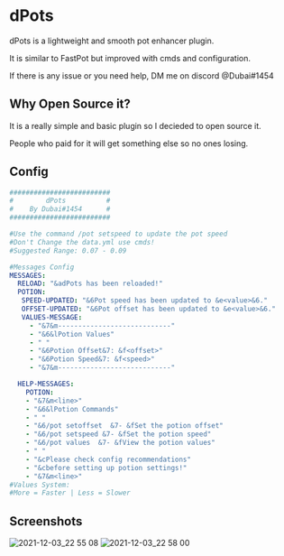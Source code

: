 # dPots
dPots is a lightweight and smooth pot enhancer plugin.

It is similar to FastPot but improved with cmds and configuration.

If there is any issue or you need help, DM me on discord @Dubai#1454

## Why Open Source it?
It is a really simple and basic plugin so I decieded to open source it.

People who paid for it will get something else so no ones losing.

## Config
```yaml
#########################
#        dPots          #
#    By Dubai#1454      #
#########################

#Use the command /pot setspeed to update the pot speed
#Don't Change the data.yml use cmds!
#Suggested Range: 0.07 - 0.09

#Messages Config
MESSAGES:
  RELOAD: "&adPots has been reloaded!"
  POTION:
   SPEED-UPDATED: "&6Pot speed has been updated to &e<value>&6."
   OFFSET-UPDATED: "&6Pot offset has been updated to &e<value>&6."
   VALUES-MESSAGE:
     - "&7&m----------------------------"
     - "&6&lPotion Values"
     - " "
     - "&6Potion Offset&7: &f<offset>"
     - "&6Potion Speed&7: &f<speed>"
     - "&7&m----------------------------"

  HELP-MESSAGES:
    POTION:
    - "&7&m<line>"
    - "&6&lPotion Commands"
    - " "
    - "&6/pot setoffset  &7- &fSet the potion offset"
    - "&6/pot setspeed &7- &fSet the potion speed"
    - "&6/pot values  &7- &fView the potion values"
    - " "
    - "&cPlease check config recommendations"
    - "&cbefore setting up potion settings!"
    - "&7&m<line>"
#Values System:
#More = Faster | Less = Slower
```

## Screenshots
![2021-12-03_22 55 08](https://user-images.githubusercontent.com/42650369/144657793-487955cb-ab3e-42db-945d-d5d859df0357.png)
![2021-12-03_22 58 00](https://user-images.githubusercontent.com/42650369/144657890-f30c7842-62d9-4276-aeab-98a9c0fe7639.png)

